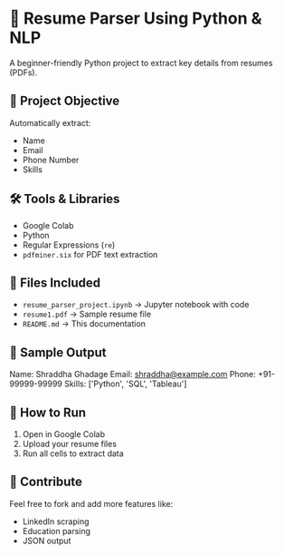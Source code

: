 # 🧾 Resume Parser Using Python & NLP

A beginner-friendly Python project to extract key details from resumes (PDFs).

## 📌 Project Objective
Automatically extract:
- Name
- Email
- Phone Number
- Skills

## 🛠 Tools & Libraries
- Google Colab
- Python
- Regular Expressions (`re`)
- `pdfminer.six` for PDF text extraction

## 📁 Files Included
- `resume_parser_project.ipynb` → Jupyter notebook with code
- `resume1.pdf` → Sample resume file
- `README.md` → This documentation

## 📸 Sample Output 

Name: Shraddha Ghadage
Email: shraddha@example.com
Phone: +91-99999-99999
Skills: ['Python', 'SQL', 'Tableau']


## 🚀 How to Run
1. Open in Google Colab
2. Upload your resume files
3. Run all cells to extract data

## 🤝 Contribute
Feel free to fork and add more features like:
- LinkedIn scraping
- Education parsing
- JSON output

